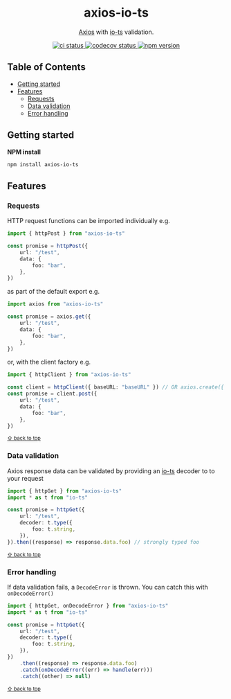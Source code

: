 <p align="center">
	<h1 align="center">axios-io-ts</h1>
	<p align="center">
        <a href="https://github.com/axios/axios">Axios</a> with <a href="https://github.com/gcanti/io-ts">io-ts</a> validation.
  </p>
</p>
<p align="center">
  <a href="https://github.com/johnyherangi/axios-io-ts/actions/workflows/ci.yml">
  <img src="https://github.com/johnyherangi/axios-io-ts/actions/workflows/ci.yml/badge.svg" alt="ci status">
  </a>
  <a href="https://codecov.io/gh/johnyherangi/axios-io-ts">
  <img src="https://codecov.io/gh/johnyherangi/axios-io-ts/branch/master/graph/badge.svg" alt="codecov status">
  </a>
  <a href="https://www.npmjs.com/axios-io-ts">
  <img src="https://img.shields.io/npm/v/axios-io-ts" alt="npm version">
  </a>
</p>
<!-- Used for the "back to top" links within the document -->
<div id="contents"></div>

## Table of Contents

-   [Getting started](#getting-started)
-   [Features](#features)
    -   [Requests](#requests)
    -   [Data validation](#data-validation)
    -   [Error handling](#error-handling)

## Getting started

**NPM install**

```sh
npm install axios-io-ts
```

## Features

### Requests

HTTP request functions can be imported individually e.g.

```ts
import { httpPost } from "axios-io-ts"

const promise = httpPost({
    url: "/test",
    data: {
        foo: "bar",
    },
})
```

as part of the default export e.g.

```ts
import axios from "axios-io-ts"

const promise = axios.get({
    url: "/test",
    data: {
        foo: "bar",
    },
})
```

or, with the client factory e.g.

```ts
import { httpClient } from "axios-io-ts"

const client = httpClient({ baseURL: "baseURL" }) // OR axios.create({ baseURL: "baseURL" })
const promise = client.post({
    url: "/test",
    data: {
        foo: "bar",
    },
})
```

<sub>[⇧ back to top](#contents)</sub>

### Data validation

Axios response data can be validated by providing an [io-ts](https://github.com/gcanti/io-ts) decoder to to your request

```ts
import { httpGet } from "axios-io-ts"
import * as t from "io-ts"

const promise = httpGet({
    url: "/test",
    decoder: t.type({
        foo: t.string,
    }),
}).then((response) => response.data.foo) // strongly typed foo
```

<sub>[⇧ back to top](#contents)</sub>

### Error handling

If data validation fails, a `DecodeError` is thrown. You can catch this with `onDecodeError()`

```ts
import { httpGet, onDecodeError } from "axios-io-ts"
import * as t from "io-ts"

const promise = httpGet({
    url: "/test",
    decoder: t.type({
        foo: t.string,
    }),
})
    .then((response) => response.data.foo)
    .catch(onDecodeError((err) => handle(err)))
    .catch((other) => null)
```

<sub>[⇧ back to top](#contents)</sub>
